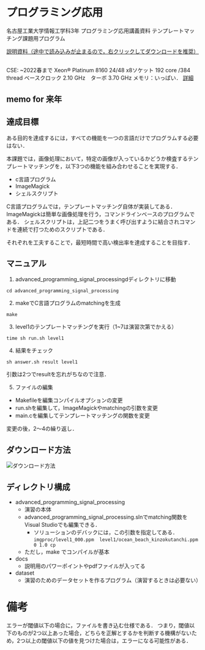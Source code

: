 # プログラミング応用
名古屋工業大学情報工学科3年 プログラミング応用講義資料 テンプレートマッチング課題用プログラム

[説明資料（途中で読み込みが止まるので，右クリックしてダウンロードを推奨）](./docs/advanced_programming_signal_processing.pdf)

##

CSE: ~2022春まで
 Xeon® Platinum 8160 24/48 x8ソケット 192 core /384 thread
 ベースクロック 2.10 GHz　ターボ 3.70 GHz
 メモリ：いっぱい．
[詳細](https://www.intel.co.jp/content/www/jp/ja/products/sku/120501/intel-xeon-platinum-8160-processor-33m-cache-2-10-ghz/specifications.html)





## memo for 来年


## 達成目標
ある目的を達成するには，すべての機能を一つの言語だけでプログラムする必要はない．

本課題では，画像処理において，特定の画像が入っているかどうか検査するテンプレートマッチングを，以下3つの機能を組み合わせることを実現する．

* c言語プログラム
* ImageMagick
* シェルスクリプト


C言語プログラムでは，テンプレートマッチング自体が実装してある．
ImageMagickは簡単な画像処理を行う，コマンドラインベースのプログラムである．
シェルスクリプトは，上記二つをうまく呼び出すように結合されコマンドを連続で打つためのスクリプトである．

それぞれを工夫することで，最短時間で高い検出率を達成することを目指す．

## マニュアル
1. advanced_programming_signal_processingdディレクトリに移動
```shell
cd advanced_programming_signal_processing
```

2. makeでC言語プログラムのmatchingを生成
```shell
make
```

3. level1のテンプレートマッチングを実行（1~7は演習次第でかえる）
```shell
time sh run.sh level1
```

4. 結果をチェック
```shell
sh answer.sh result level1
```

引数は2つでresultを忘れがちなので注意．

5. ファイルの編集
* Makefileを編集コンパイルオプションの変更
* run.shを編集して，ImageMagickやmatchingの引数を変更
* main.cを編集してテンプレートマッチングの関数を変更

変更の後，2～4の繰り返し．

## ダウンロード方法

![ダウンロード方法](./docs/image/fig1.png "ダウンロード方法 ")

## ディレクトリ構成
* advanced_programming_signal_processing
	* 演習の本体
	* advanced_programming_signal_processing.slnでmatching関数をVisual Studioでも編集できる．
		* ソリューションのデバックには，この引数を指定してある．`imgproc/level1_000.ppm  level1/ocean_beach_kinzokutanchi.ppm 0 1.0 cp`
	* ただし，make でコンパイルが基本
* docs
	* 説明用のパワーポイントやpdfファイルが入ってる
* dataset
	* 演習のためのデータセットを作るプログラム（演習するときは必要ない）

# 備考
エラーが閾値以下の場合に，ファイルを書き込む仕様である．
つまり，閾値以下のものが2つ以上あった場合，どちらを正解とするかを判断する機構がないため，2つ以上の閾値以下の値を見つけた場合は，エラーになる可能性がある．

